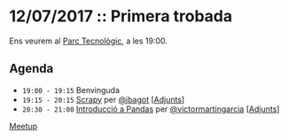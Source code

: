 # 12/07/2017 :: Primera trobada

Ens veurem al [Parc Tecnològic](http://www.openstreetmap.org/way/63929565), a les 19:00.

## Agenda

- `19:00 - 19:15`  Benvinguda
- `19:15 - 20:15`  [Scrapy](https://github.com/pygrn/ideesxerrades/issues/5) per [@jbagot](https://github.com/jbagot) [[Adjunts](https://github.com/jbagot/Xerrada-Scrapy/tree/22acf5ddb43a50777084c2a2a6720d06ddbe6c05)]
- `20:30 - 21:00`  [Introducció a Pandas](https://github.com/pygrn/ideesxerrades/issues/13) per [@victormartingarcia](https://github.com/victormartingarcia) [[Adjunts](https://github.com/victormartingarcia/2017-pyGrn-intropandas/tree/c7bd1d0930aecb1f103270f2caf1a652dd772f3f)]

[Meetup](https://www.meetup.com/PythonGirona/events/241597088/)
